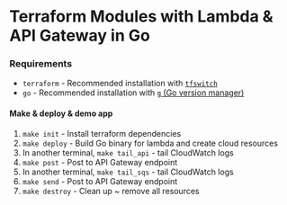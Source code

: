 # Terraform Modules with Lambda & API Gateway in Go

### Requirements

- `terraform` - Recommended installation with [`tfswitch`](https://tfswitch.warrensbox.com/Install/)
- `go` - Recommended installation with [`g` (Go version manager)](https://github.com/stefanmaric/g#single-line-installation)

#### Make & deploy & demo app

1. `make init` - Install terraform dependencies
2. `make deploy` - Build Go binary for lambda and create cloud resources
3. In another terminal, `make tail_api` - tail CloudWatch logs
4. `make post` - Post to API Gateway endpoint
5. In another terminal, `make tail_sqs` - tail CloudWatch logs
6. `make send` - Post to API Gateway endpoint
7. `make destroy` - Clean up ~ remove all resources
